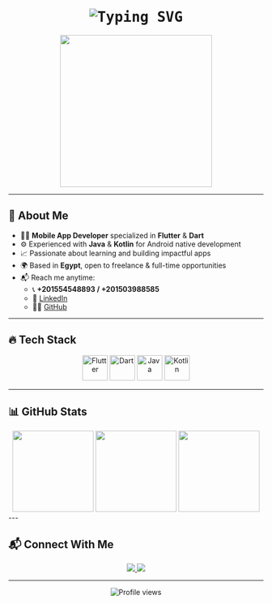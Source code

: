 <h1 align="center" style="font-family: monospace;">
  <img src="https://readme-typing-svg.herokuapp.com?font=Fira+Code&size=28&pause=1000&color=00F7FF&center=true&vCenter=true&width=550&lines=Hey+there+👋;I'm+Ahmed+Zamzam;Flutter+%F0%9F%90%9B+%7C+Dart+Lover+%7C+Mobile+Craftsman" alt="Typing SVG" />
</h1>

<p align="center">
  <img src="https://media.giphy.com/media/qgQUggAC3Pfv687qPC/giphy.gif" width="300" />
</p>

---

## 🚀 About Me

- 👨‍💻 **Mobile App Developer** specialized in **Flutter** & **Dart**  
- ⚙️ Experienced with **Java** & **Kotlin** for Android native development  
- 📈 Passionate about learning and building impactful apps  
- 🌍 Based in **Egypt**, open to freelance & full-time opportunities  
- 📬 Reach me anytime:  
  - 📞 **+201554548893 / +201503988585**  
  - 💼 [LinkedIn](https://www.linkedin.com/in/ahmed-zamzam-986b912a5)  
  - 🐱‍🏍 [GitHub](https://github.com/AHMEDZMZA)  

---

## 🔥 Tech Stack

<div align="center">
  <img src="https://cdn.jsdelivr.net/gh/devicons/devicon/icons/flutter/flutter-original.svg" height="50" alt="Flutter"/>
  <img src="https://cdn.jsdelivr.net/gh/devicons/devicon/icons/dart/dart-original.svg" height="50" alt="Dart"/>
  <img src="https://cdn.jsdelivr.net/gh/devicons/devicon/icons/java/java-original.svg" height="50" alt="Java"/>
  <img src="https://cdn.jsdelivr.net/gh/devicons/devicon/icons/kotlin/kotlin-original.svg" height="50" alt="Kotlin"/>
</div>

---

## 📊 GitHub Stats

<div align="center">
  <img src="https://github-readme-stats.vercel.app/api?username=AHMEDZMZA&show_icons=true&theme=radical" height="160" />
  <img src="https://streak-stats.demolab.com?user=AHMEDZMZA&theme=radical" height="160"/>
  <img src="https://github-readme-stats.vercel.app/api/top-langs/?username=AHMEDZMZA&layout=compact&theme=radical" height="160"/>
</div>
---

## 📬 Connect With Me

<p align="center">
  <a href="https://www.linkedin.com/in/ahmed-zamzam-986b912a5">
    <img src="https://img.shields.io/badge/LinkedIn-0077B5?logo=linkedin&style=for-the-badge&logoColor=white"/>
  </a>
  <a href="https://github.com/AHMEDZMZA">
    <img src="https://img.shields.io/github/followers/AHMEDZMZA?label=Follow&style=social" />
  </a>
</p>

---

<p align="center">
  <img src="https://komarev.com/ghpvc/?username=AHMEDZMZA&style=flat-square&color=blue" alt="Profile views"/>
</p>
